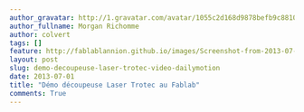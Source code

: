 ```yaml
---
author_gravatar: http://1.gravatar.com/avatar/1055c2d168d9878befb9c8810eda96dc?s=96&d=mm&r=g
author_fullname: Morgan Richomme
author: colvert
tags: []
feature: http://fablablannion.github.io/images/Screenshot-from-2013-07-01-174417.png
layout: post
slug: demo-decoupeuse-laser-trotec-video-dailymotion
date: 2013-07-01
title: "Démo découpeuse Laser Trotec au Fablab"
comments: True
---
```




